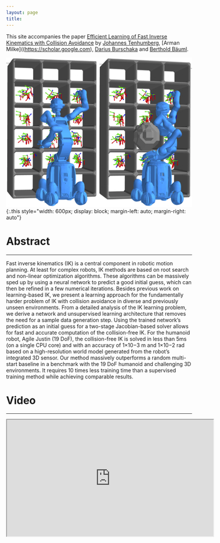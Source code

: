 ```yaml
---
layout: page
title:
---
```


This site accompanies the paper [Efficient Learning of Fast Inverse Kinematics with Collision Avoidance](https://ieeexplore.ieee.org/) by
[Johannes Tenhumberg](https://scholar.google.com/citations?user=2RZuYZMAAAAJ), [Arman Milke]((https://scholar.google.com), [Darius Burschaka](https://scholar.google.com/citations?user=y-MzVoUAAAA ) and [Berthold Bäuml](https://scholar.google.com/citations?user=fjvpDsEAAAAJ).


![Agile Justin in front of a shelf](/assets/imgs/justin_shelf2.jpg){:.this
style="width: 600px;
display: block;
margin-left: auto;
margin-right: auto"}

# Abstract
---
Fast inverse kinematics (IK) is a central component in robotic motion planning. 
At least for complex robots, IK methods are based on root search and non-linear optimization algorithms. These algorithms can be massively sped up by using a neural network to predict a good initial guess, which can then be refined in a few numerical iterations. 
Besides previous work on learning-based IK, we present a learning approach for the fundamentally harder problem of IK with collision avoidance in diverse and previously unseen environments. From a detailed analysis of the IK learning problem, we derive a network and unsupervised learning architecture that removes the need for a sample data generation step. 
Using the trained network’s prediction as an initial guess for a two-stage Jacobian-based solver allows for fast and accurate computation of the collision-free IK. 
For the humanoid robot, Agile Justin (19 DoF), the collision-free IK is solved in less than 5ms (on a single CPU core) and with an accuracy of 1×10−3 m and 1×10−2 rad based on a high-resolution world model generated from the robot’s integrated 3D sensor. Our method massively outperforms a random multi-start baseline in a benchmark with the 19 DoF humanoid and challenging 3D environments.
It requires 10 times less training time than a supervised training method while achieving comparable results.

# Video
---
<p align="center">
<iframe width="560" height="315" 
src="https://www.youtube.com/embed/hl327KCi7tU"
allow="accelerometer; autoplay; clipboard-write; encrypted-media; gyroscope; picture-in-picture; web-share"
allowfullscreen>
</iframe>
</p>
